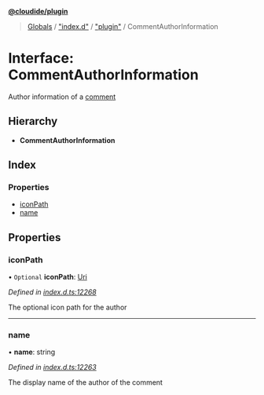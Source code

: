 **[@cloudide/plugin](../README.md)**

> [Globals](../README.md) / ["index.d"](../modules/_index_d_.md) / ["plugin"](../modules/_index_d_._plugin_.md) / CommentAuthorInformation

# Interface: CommentAuthorInformation

Author information of a [comment](#Comment)

## Hierarchy

* **CommentAuthorInformation**

## Index

### Properties

* [iconPath](_index_d_._plugin_.commentauthorinformation.md#iconpath)
* [name](_index_d_._plugin_.commentauthorinformation.md#name)

## Properties

### iconPath

• `Optional` **iconPath**: [Uri](../classes/_index_d_._plugin_.uri.md)

*Defined in [index.d.ts:12268](https://github.com/shuyaqian/cloudide-plugin-api/blob/57a3a2a/index.d.ts#L12268)*

The optional icon path for the author

___

### name

•  **name**: string

*Defined in [index.d.ts:12263](https://github.com/shuyaqian/cloudide-plugin-api/blob/57a3a2a/index.d.ts#L12263)*

The display name of the author of the comment
